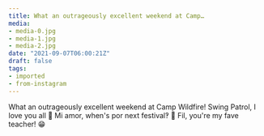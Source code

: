 ```yaml
---
title: What an outrageously excellent weekend at Camp…
media:
- media-0.jpg
- media-1.jpg
- media-2.jpg
date: "2021-09-07T06:00:21Z"
draft: false
tags:
- imported
- from-instagram
---
```

What an outrageously excellent weekend at Camp Wildfire\! Swing Patrol, I love you all 💚 Mi amor, when's por next festival‽ 🤩 Fil, you're my fave teacher\! 😁
